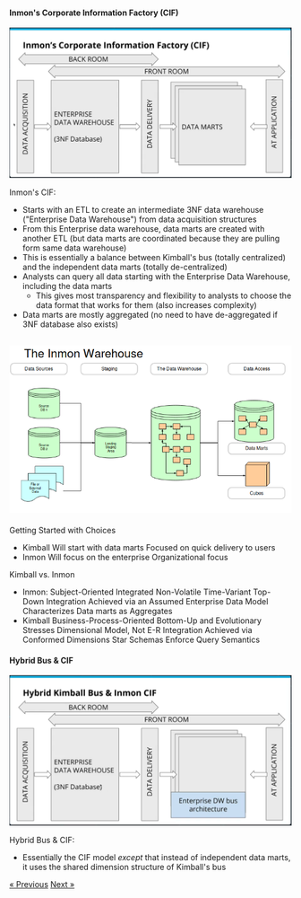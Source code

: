 #### Inmon's Corporate Information Factory (CIF)
<img src="media/Inmons_CIF.png" alt="image" width="800"/>

Inmon's CIF:
- Starts with an ETL to create an intermediate 3NF data warehouse ("Enterprise Data Warehouse") from data acquisition structures
- From this Enterprise data warehouse, data marts are created with another ETL (but data marts are coordinated because they are pulling form same data warehouse)
- This is essentially a balance between Kimball's bus (totally centralized) and the independent data marts (totally de-centralized)
- Analysts can query all data starting with the Enterprise Data Warehouse, including the data marts
  - This gives most transparency and flexibility to analysts to choose the data format that works for them (also increases complexity)
- Data marts are mostly aggregated (no need to have de-aggregated if 3NF database also exists)

![alt text](media/Inmons_2.png)
---

Getting Started with Choices
* Kimball
Will start with data marts
Focused on quick delivery to users
* Inmon
Will focus on the enterprise
Organizational focus


Kimball vs. Inmon
* Inmon:
  Subject-Oriented
  Integrated
  Non-Volatile
  Time-Variant
  Top-Down
  Integration Achieved via an Assumed Enterprise Data Model
  Characterizes Data marts as Aggregates
* Kimball
  Business-Process-Oriented
  Bottom-Up and Evolutionary
  Stresses Dimensional Model, Not E-R
  Integration Achieved via Conformed Dimensions
  Star Schemas Enforce Query Semantics

#### Hybrid Bus & CIF
<img src="media/hybrid_bus_and_cif.png" alt="image" width="800"/>

Hybrid Bus & CIF:
 - Essentially the CIF model *except* that instead of independent data marts, it uses the shared dimension structure of Kimball's bus

[&laquo; Previous](Independent_Data_Marts.md) [Next &raquo;](OLAP_Cubes.md)
